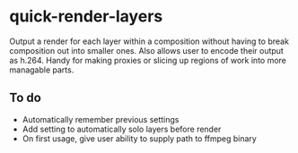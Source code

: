 # quick-render-layers
Output a render for each layer within a composition without having to break composition out into smaller ones. Also allows user to encode their output as h.264. Handy for making proxies or slicing up regions of work into more managable parts. 

## To do
- Automatically remember previous settings 
- Add setting to automatically solo layers before render
- On first usage, give user ability to supply path to ffmpeg binary
